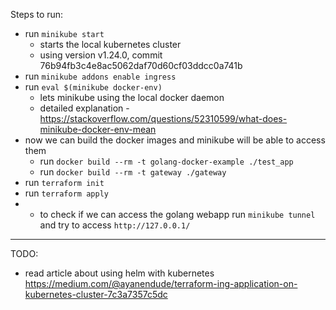 Steps to run:

- run `minikube start`
  - starts the local kubernetes cluster
  - using version v1.24.0, commit 76b94fb3c4e8ac5062daf70d60cf03ddcc0a741b
- run `minikube addons enable ingress`
- run `eval $(minikube docker-env)`
  - lets minikube using the local docker daemon
  - detailed explanation - https://stackoverflow.com/questions/52310599/what-does-minikube-docker-env-mean
- now we can build the docker images and minikube will be able to access them
  - run `docker build --rm -t golang-docker-example ./test_app`
  - run `docker build --rm -t gateway ./gateway`
- run `terraform init`
- run `terraform apply`
- - to check if we can access the golang webapp run `minikube tunnel` and try to access `http://127.0.0.1/`

---

TODO:

- read article about using helm with kubernetes https://medium.com/@ayanendude/terraform-ing-application-on-kubernetes-cluster-7c3a7357c5dc
